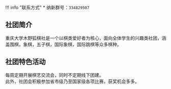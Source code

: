 !!! info "联系方式"
    * 纳新群号：`334829507`

## 社团简介  
重庆大学木野狐棋社是一个以棋类爱好者为核心，面向全体学生的兴趣类社团，涵盖围棋，象棋，五子棋，国际象棋，国际跳棋等众多棋种。  

## 社团特色活动  
每周定期开展棋艺交流会，同时不定期线下团建。  
此外，社团会积极参加省市级乃至国家级各项比赛，获奖机会多多。  